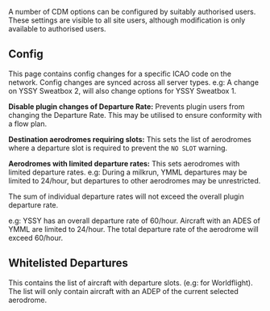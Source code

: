 A number of CDM options can be configured by suitably authorised users. These settings are visible to all site users, although modification is only available to authorised users. 
## Config
This page contains config changes for a specific ICAO code on the network. Config changes are synced across all server types. e.g: A change on YSSY Sweatbox 2, will also change options for YSSY Sweatbox 1.

**Disable plugin changes of Departure Rate:** Prevents plugin users from changing the Departure Rate. This may be utilised to ensure conformity with a flow plan.

**Destination aerodromes requiring slots:** This sets the list of aerodromes where a departure slot is required to prevent the `NO SLOT` warning.

**Aerodromes with limited departure rates:** This sets aerodromes with limited departure rates. e.g: During a milkrun, YMML departures may be limited to 24/hour, but departures to other aerodromes may be unrestricted.

The sum of individual departure rates will not exceed the overall plugin departure rate.

e.g: YSSY has an overall departure rate of 60/hour. Aircraft with an ADES of YMML are limited to 24/hour. The total departure rate of the aerodrome will exceed 60/hour.

## Whitelisted Departures
This contains the list of aircraft with departure slots. (e.g: for Worldflight). The list will only contain aircraft with an ADEP of the current selected aerodrome.